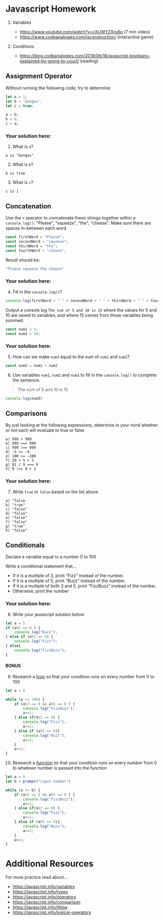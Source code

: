 # Javascript Homework

1.  Variables
    - https://www.youtube.com/watch?v=cXUWYZXru6o (7 min video)
    - https://www.codeanalogies.com/jsconstruction/ (interactive game)

2.  Conditions
    - https://blog.codeanalogies.com/2018/06/18/javascript-booleans-explained-by-going-to-court/ (reading)



## Assignment Operator
Without running the following code, try to determine:

```js
let a = 1;
let b = 'bongos';
let c = true;

a = b;
b = c;
c = a;
```

### Your solution here:
1.  What is `a`?
```
a is "bongos"
```
2.  What is `b`?
```
b is true
```
3.  What is `c`?
```
c is 1
```

## Concatenation
Use the `+` operator to concatenate these strings together within a `console.log()`: "Please", "squeeze", "the", "cheese". Make sure there are spaces in-between each word.

```js
const firstWord = "Please";
const secondWord = "squeeze";
const thirdWord = "the";
const fourthWord = "cheese";
```
Result should be:
```js
"Please squeeze the cheese"
```

### Your solution here:
4.  Fill in the `console.log()`?
```js
console.log(firstWord + " " + secondWord + " " + thirdWord + " " + fourthWord)
```

Output a console log `The sum of 5 and 10 is 15` where the values for 5 and 10 are saved to variables, and where 15 comes from those variables being summed.
```js
const num1 = 5;
const num2 = 10;
```

### Your solution here:
5.  How can we make `num3` equal to the sum of `num1` and `num2`?
```js
const num3 = num1 + num2
```
6.  Use variables `num1`, `num2` and `num3` to fill in the `console.log()` to complete the sentence: 

>The sum of 5 and 10 is 15

```js
console.log(num3)
```

## Comparisons
By just looking at the following expressions, determine in your mind whether or not each will evaluate to true or false
```
a) 999 > 999
b) 999 === 999 
c) 999 !== 999
d) -5 >= -4
e) 100 <= -100
f) 20 + 5 < 5 
g) 81 / 9 === 9
h) 9 !== 8 + 1
```
### Your solution here:
7.  Write `true` or `false` based on the list above
```
a) "false
b) "true"
c) "false"
d) "false"
e) "false"
f) "false"
g) "true"
h) "false"
```

## Conditionals
Declare a variable equal to a number 0 to 100

Write a conditional statement that...
- If it is a multiple of 3, print “Fizz” instead of the number.
- If it is a multiple of 5, print “Buzz” instead of the number.
- If it is a multiple of both 3 and 5, print “FizzBuzz” instead of the number.
- Otherwise, print the number

### Your solution here:
8.  Write your javascript solution below
```js
let a = 5
if (a%5 == 0 ) {
    console.log("Buzz");
} else if (a%3 == 0) {
    console.log("Fizz"); 
} else{
    console.log("FizzBuzz"); 
}


```

#### BONUS
9.  Research a [loop](https://javascript.info/while-for) so that your condition runs on every number from 0 to 100
```js
let a = 0

while (a <= 100) {
    if (a%3 == 0 && a%5 == 0 ) {
        console.log("FizzBuzz");   
        a+=1;
    } else if(a%3 == 0) {
        console.log("Fizz");  
        a+=1; 
    } else if (a%5 == 0){
        console.log("Buzz");
        a+=1;
    }
    a+=1;
} 
```
10.  Research a [function](https://javascript.info/function-basics) so that your condition runs on every number from 0 to whatever number is passed into the function
```js
let a = 0
let b = prompt("input number")

while (a <= b) {
    if (a%3 == 0 && a%5 == 0 ) {
        console.log("FizzBuzz");   
        a+=1;
    } else if(a%3 == 0) {
        console.log("Fizz");  
        a+=1; 
    } else if (a%5 == 0){
        console.log("Buzz");
        a+=1;
    }
    a+=1;
} 
```

# Additional Resources
For more practice read about...
- https://javascript.info/variables
- https://javascript.info/types
- https://javascript.info/operators
- https://javascript.info/comparison
- https://javascript.info/ifelse
- https://javascript.info/logical-operators